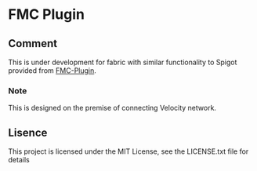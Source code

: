 # FMC Plugin
## Comment 
This is under development for fabric with similar functionality to Spigot provided from [FMC-Plugin](https://github.com/bella2391/FMC-Plugin/tree/master).<br>
### Note
This is designed on the premise of connecting Velocity network.
## Lisence
This project is licensed under the MIT License, see the LICENSE.txt file for details